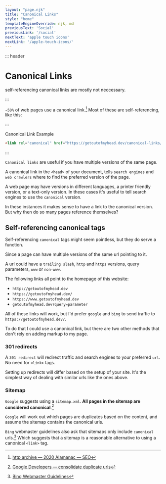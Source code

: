 ```yaml
---
layout: "page.njk"
title: "Canonical Links"
style: "home"
templateEngineOverride: njk, md
previousText: 'Social'
previousLink: '/social'
nextText: 'apple touch icons'
nextLink: '/apple-touch-icons/'
---
```


::: header

# Canonical Links

<p class="lead"><span>self-referencing canonical links are mostly not neccessary.</span></p>

:::

`~50%` of web pages use a canonical link.[^1] Most of these are self-referencing, like this:


:::
<figcaption>Canonical Link Example</figcaption>

```html
<link rel="canonical" href="https://getoutofmyhead.dev/canonical-links/"/>
```
:::

`Canonical links` are useful if you have multiple versions of the same page. 

A canonical link in the `<head>` of your document, tells `search engines` and `web crawlers` where to find the preferred version of the page.

A web page may have versions in different languages, a printer friendly version, or a text-only version. In these cases it's useful to tell search engines to use the `canonical` version.

In these instances it makes sense to have a link to the canonical version. But why then do so many pages reference themselves?

## Self-referencing canonical tags

Self-referencing `canonical` tags might seem pointless, but they do serve a function.

Since a page can have multiple versions of the same url pointing to it. 

A url could have a `trailing slash`, `http` and `https` versions, query parameters, `www` or `non-www`.

The following links all point to the homepage of this website:

- `http://getoutofmyhead.dev`
- `https://getoutofmyhead.dev/`
- `https://www.getoutofmyhead.dev`
- `getoutofmyhead.dev?query=parameter` 

All of these links will work, but I'd prefer `google` and `bing` to send traffic to `https://getoutofmyhead.dev/`.

 To do that I could use a canonical link, but there are two other methods that don't rely on adding markup to my page.

### 301 redirects

A `301 redirect` will redirect traffic and search engines to your preferred `url`. No need for `<link>` tags.

Setting up redirects will differ based on the setup of your site. It's the simplest way of dealing with similar urls like the ones above.


### Sitemap

`Google` suggests using a `sitemap.xml`. **All pages in the sitemap are considered canonical**.[^2] 

`Google` will work out which pages are duplicates based on the content, and assume the sitemap contains the canonical urls.

`Bing` webmaster guidelines also ask that sitemaps only include `canonical` urls.[^3] Which suggests that a sitemap is a reasonable alternative to using a canonical `<link>` tag.


[^1]:[http archive — 2020 Alamanac — SEO](https://almanac.httparchive.org/en/2020/seo#canonicalization)
[^2]:[Google Developers — consolidate duplicate urls](https://developers.google.com/search/docs/advanced/crawling/consolidate-duplicate-urls#sitemap-method)
[^3]:[Bing Webmaster Guidelines](https://www.bing.com/webmasters/help/webmasters-guidelines-30fba23a)